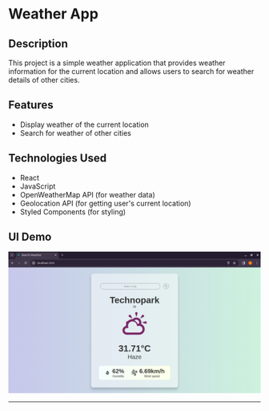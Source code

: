 # Weather App

## Description
This project is a simple weather application that provides weather information for the current location and allows users to search for weather details of other cities.

## Features
- Display weather of the current location
- Search for weather of other cities

## Technologies Used
- React
- JavaScript
- OpenWeatherMap API (for weather data)
- Geolocation API (for getting user's current location)
- Styled Components (for styling)

## UI Demo
![Screenshot 1](/public/images/ui.png)

---
